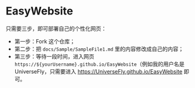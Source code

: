 # EasyWebsite

只需要三步，即可部署自己的个性化网页：

- 第一步：Fork 这个仓库；
- 第二步：把 `docs/Sample/SampleFile1.md` 里的内容修改成自己的内容；
- 第三步：等待一段时间，进入网页 `https://${yourUsername}.github.io/EasyWebsite`（例如我的用户名是 UniverseFly，只需要进入 https://UniverseFly.github.io/EasyWebsite 即可。

